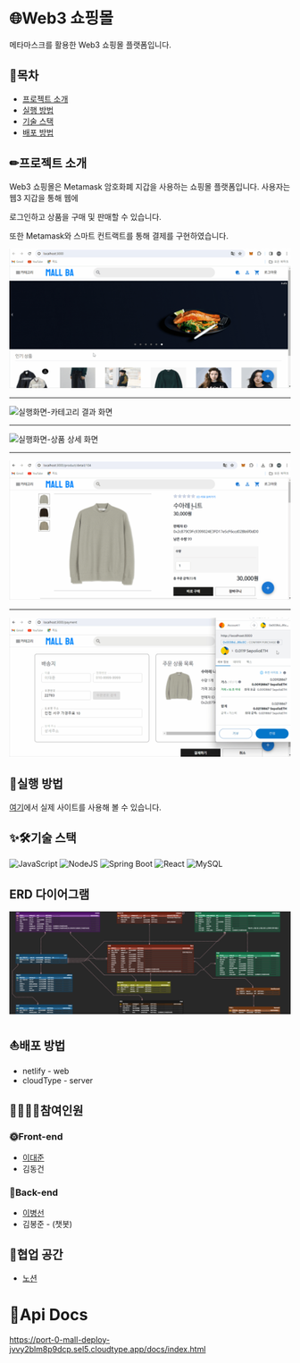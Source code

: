 # 🌐Web3 쇼핑몰

메타마스크를 활용한 Web3 쇼핑몰 플랫폼입니다.

## 📒목차

- [프로젝트 소개](#프로젝트-소개)
- [실행 방법](#실행-방법)
- [기술 스택](#기술-스택)
- [배포 방법](#배포-방법)

## ✏프로젝트 소개

Web3 쇼핑몰은 Metamask 암호화폐 지갑을 사용하는 쇼핑몰 플랫폼입니다.
사용자는 웹3 지갑을 통해 웹에 

로그인하고 상품을 구매 및 판매할 수 있습니다.

또한 Metamask와 스마트 컨트랙트를 통해 결제를 구현하였습니다.

![실행화면-메인페이지](/public/imgs/MainPage.gif)

---

![실행화면-카테고리 결과 화면](/public/imgs/CategoryResultPage.gif)

---

![실행화면-상품 상세 화면](/public/imgs/ProductDetail.gif)

---

![실행화면-결제 화면1](/public/imgs/Payment1.gif)

---

![실행화면-결제 화면2](/public/imgs/Payment2.gif)

## 🎁실행 방법
[여기](https://mallba.netlify.app/cart)에서 실제 사이트를 사용해 볼 수 있습니다.

## ✨🛠기술 스택
![JavaScript](https://img.shields.io/badge/javascript-%23323330.svg?style=for-the-badge&logo=javascript&logoColor=%23F7DF1E)
![NodeJS](https://img.shields.io/badge/node.js-6DA55F?style=for-the-badge&logo=node.js&logoColor=white)
![Spring Boot](https://img.shields.io/badge/spring-%236DB33F.svg?style=for-the-badge&logo=spring&logoColor=white)
![React](https://img.shields.io/badge/react-%2320232a.svg?style=for-the-badge&logo=react&logoColor=%2361DAFB)
![MySQL](https://img.shields.io/badge/mysql-%2300f.svg?style=for-the-badge&logo=mysql&logoColor=white)

## ERD 다이어그램
![ERD](/public/imgs/ERD.png)

## ⛵배포 방법
* netlify - web
* cloudType - server

## 👨‍👩‍👧‍👦참여인원
### 🌞Front-end
* [이대준](https://github.com/djLee77) <br>
* 김동건

### 🌚Back-end
* [이병선](https://github.com/dlqudtjs) <br>
* 김봉준 - (챗봇)

## 🏡협업 공간
* [노션](https://www.notion.so/da5c6765c8184f86b72e0be2064c47a6?v=3c3021bbaa294ba48b94de2b15e81ec3&pvs=4)

# 📑Api Docs
https://port-0-mall-deploy-jvvy2blm8p9dcp.sel5.cloudtype.app/docs/index.html